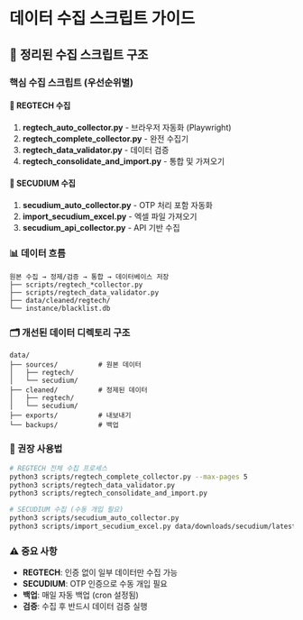 # 데이터 수집 스크립트 가이드

## 📁 정리된 수집 스크립트 구조

### 핵심 수집 스크립트 (우선순위별)

#### 🎯 REGTECH 수집
1. **regtech_auto_collector.py** - 브라우저 자동화 (Playwright)
2. **regtech_complete_collector.py** - 완전 수집기 
3. **regtech_data_validator.py** - 데이터 검증
4. **regtech_consolidate_and_import.py** - 통합 및 가져오기

#### 🎯 SECUDIUM 수집  
1. **secudium_auto_collector.py** - OTP 처리 포함 자동화
2. **import_secudium_excel.py** - 엑셀 파일 가져오기
3. **secudium_api_collector.py** - API 기반 수집

### 📊 데이터 흐름

```
원본 수집 → 정제/검증 → 통합 → 데이터베이스 저장
├── scripts/regtech_*collector.py
├── scripts/regtech_data_validator.py  
├── data/cleaned/regtech/
└── instance/blacklist.db
```

### 🗂️ 개선된 데이터 디렉토리 구조

```
data/
├── sources/          # 원본 데이터
│   ├── regtech/
│   └── secudium/
├── cleaned/          # 정제된 데이터
│   ├── regtech/
│   └── secudium/
├── exports/          # 내보내기
└── backups/          # 백업
```

### 🚀 권장 사용법

```bash
# REGTECH 전체 수집 프로세스
python3 scripts/regtech_complete_collector.py --max-pages 5
python3 scripts/regtech_data_validator.py
python3 scripts/regtech_consolidate_and_import.py

# SECUDIUM 수집 (수동 개입 필요)
python3 scripts/secudium_auto_collector.py
python3 scripts/import_secudium_excel.py data/downloads/secudium/latest.xlsx
```

### ⚠️ 중요 사항

- **REGTECH**: 인증 없이 일부 데이터만 수집 가능
- **SECUDIUM**: OTP 인증으로 수동 개입 필요
- **백업**: 매일 자동 백업 (cron 설정됨)
- **검증**: 수집 후 반드시 데이터 검증 실행